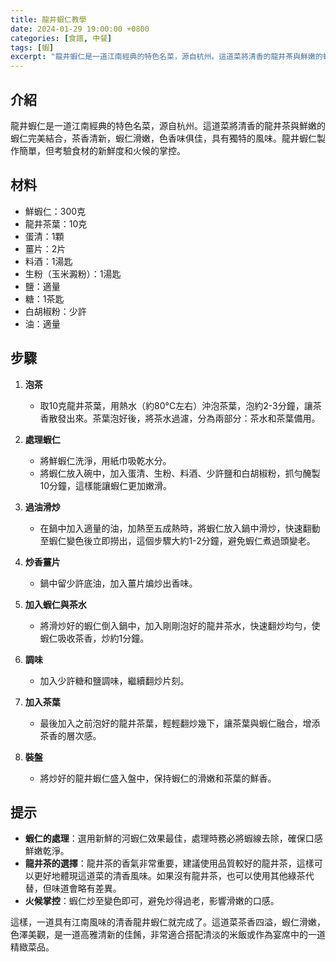 ```yaml
---
title: 龍井蝦仁教學
date: 2024-01-29 19:00:00 +0800
categories: [食譜, 中餐]
tags: [蝦] 
excerpt: "龍井蝦仁是一道江南經典的特色名菜，源自杭州。這道菜將清香的龍井茶與鮮嫩的蝦仁完美結合，茶香清新，蝦仁滑嫩，色香味俱佳，具有獨特的風味。龍井蝦仁製作簡單，但考驗食材的新鮮度和火候的掌控"
---
```


## 介紹
龍井蝦仁是一道江南經典的特色名菜，源自杭州。這道菜將清香的龍井茶與鮮嫩的蝦仁完美結合，茶香清新，蝦仁滑嫩，色香味俱佳，具有獨特的風味。龍井蝦仁製作簡單，但考驗食材的新鮮度和火候的掌控。

## 材料
- 鮮蝦仁：300克
- 龍井茶葉：10克
- 蛋清：1顆
- 薑片：2片
- 料酒：1湯匙
- 生粉（玉米澱粉）：1湯匙
- 鹽：適量
- 糖：1茶匙
- 白胡椒粉：少許
- 油：適量

## 步驟

1. **泡茶**
   - 取10克龍井茶葉，用熱水（約80°C左右）沖泡茶葉，泡約2-3分鐘，讓茶香散發出來。茶葉泡好後，將茶水過濾，分為兩部分：茶水和茶葉備用。

2. **處理蝦仁**
   - 將鮮蝦仁洗淨，用紙巾吸乾水分。
   - 將蝦仁放入碗中，加入蛋清、生粉、料酒、少許鹽和白胡椒粉，抓勻醃製10分鐘，這樣能讓蝦仁更加嫩滑。

3. **過油滑炒**
   - 在鍋中加入適量的油，加熱至五成熱時，將蝦仁放入鍋中滑炒，快速翻動至蝦仁變色後立即撈出，這個步驟大約1-2分鐘，避免蝦仁煮過頭變老。

4. **炒香薑片**
   - 鍋中留少許底油，加入薑片煸炒出香味。

5. **加入蝦仁與茶水**
   - 將滑炒好的蝦仁倒入鍋中，加入剛剛泡好的龍井茶水，快速翻炒均勻，使蝦仁吸收茶香，炒約1分鐘。

6. **調味**
   - 加入少許糖和鹽調味，繼續翻炒片刻。

7. **加入茶葉**
   - 最後加入之前泡好的龍井茶葉，輕輕翻炒幾下，讓茶葉與蝦仁融合，增添茶香的層次感。

8. **裝盤**
   - 將炒好的龍井蝦仁盛入盤中，保持蝦仁的滑嫩和茶葉的鮮香。

## 提示
- **蝦仁的處理**：選用新鮮的河蝦仁效果最佳，處理時務必將蝦線去除，確保口感鮮嫩乾淨。
- **龍井茶的選擇**：龍井茶的香氣非常重要，建議使用品質較好的龍井茶，這樣可以更好地體現這道菜的清香風味。如果沒有龍井茶，也可以使用其他綠茶代替，但味道會略有差異。
- **火候掌控**：蝦仁炒至變色即可，避免炒得過老，影響滑嫩的口感。

這樣，一道具有江南風味的清香龍井蝦仁就完成了。這道菜茶香四溢，蝦仁滑嫩，色澤美觀，是一道高雅清新的佳餚，非常適合搭配清淡的米飯或作為宴席中的一道精緻菜品。

